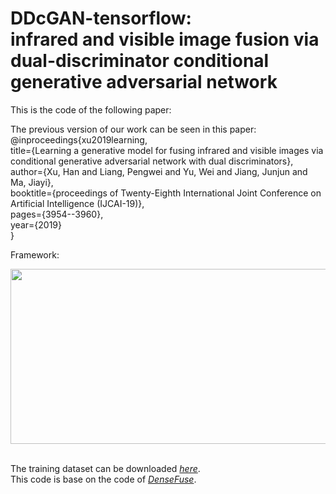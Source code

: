 # DDcGAN-tensorflow:<br> infrared and visible image fusion via dual-discriminator conditional generative adversarial network

This is the code of the following paper: 


The previous version of our work can be seen in this paper:
@inproceedings{xu2019learning,<br>
  title={Learning a generative model for fusing infrared and visible images via conditional generative adversarial network with dual discriminators},<br>
  author={Xu, Han and Liang, Pengwei and Yu, Wei and Jiang, Junjun and Ma, Jiayi},<br>
  booktitle={proceedings of Twenty-Eighth International Joint Conference on Artificial Intelligence (IJCAI-19)},<br>
  pages={3954--3960},<br>
  year={2019}<br>
}<br>

Framework:
<div align=center><img src="https://github.com/xuhan-whu/others/blob/master/images/framework.jpg" width="520" height="280"/></div><br>

The training dataset can be downloaded [*here*](https://pan.baidu.com/s/1S1MKc3XdoICoSg6H33CPZw). <br>
This code is base on the code of [*DenseFuse*](https://github.com/hli1221/imagefusion_densefuse).
